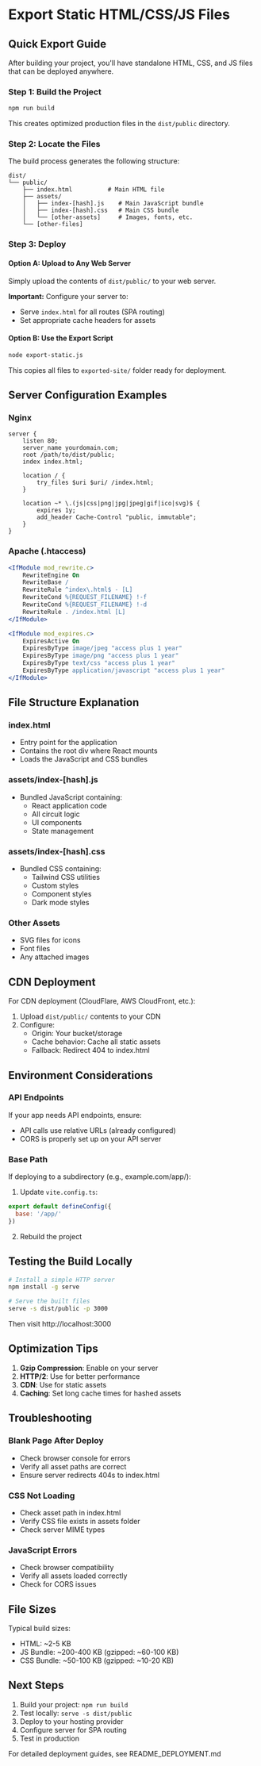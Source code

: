 # Export Static HTML/CSS/JS Files

## Quick Export Guide

After building your project, you'll have standalone HTML, CSS, and JS files that can be deployed anywhere.

### Step 1: Build the Project

```bash
npm run build
```

This creates optimized production files in the `dist/public` directory.

### Step 2: Locate the Files

The build process generates the following structure:

```
dist/
└── public/
    ├── index.html          # Main HTML file
    ├── assets/
    │   ├── index-[hash].js    # Main JavaScript bundle
    │   ├── index-[hash].css   # Main CSS bundle
    │   └── [other-assets]     # Images, fonts, etc.
    └── [other-files]
```

### Step 3: Deploy

#### Option A: Upload to Any Web Server

Simply upload the contents of `dist/public/` to your web server.

**Important:** Configure your server to:
- Serve `index.html` for all routes (SPA routing)
- Set appropriate cache headers for assets

#### Option B: Use the Export Script

```bash
node export-static.js
```

This copies all files to `exported-site/` folder ready for deployment.

## Server Configuration Examples

### Nginx

```nginx
server {
    listen 80;
    server_name yourdomain.com;
    root /path/to/dist/public;
    index index.html;

    location / {
        try_files $uri $uri/ /index.html;
    }

    location ~* \.(js|css|png|jpg|jpeg|gif|ico|svg)$ {
        expires 1y;
        add_header Cache-Control "public, immutable";
    }
}
```

### Apache (.htaccess)

```apache
<IfModule mod_rewrite.c>
    RewriteEngine On
    RewriteBase /
    RewriteRule ^index\.html$ - [L]
    RewriteCond %{REQUEST_FILENAME} !-f
    RewriteCond %{REQUEST_FILENAME} !-d
    RewriteRule . /index.html [L]
</IfModule>

<IfModule mod_expires.c>
    ExpiresActive On
    ExpiresByType image/jpeg "access plus 1 year"
    ExpiresByType image/png "access plus 1 year"
    ExpiresByType text/css "access plus 1 year"
    ExpiresByType application/javascript "access plus 1 year"
</IfModule>
```

## File Structure Explanation

### index.html
- Entry point for the application
- Contains the root div where React mounts
- Loads the JavaScript and CSS bundles

### assets/index-[hash].js
- Bundled JavaScript containing:
  - React application code
  - All circuit logic
  - UI components
  - State management

### assets/index-[hash].css
- Bundled CSS containing:
  - Tailwind CSS utilities
  - Custom styles
  - Component styles
  - Dark mode styles

### Other Assets
- SVG files for icons
- Font files
- Any attached images

## CDN Deployment

For CDN deployment (CloudFlare, AWS CloudFront, etc.):

1. Upload `dist/public/` contents to your CDN
2. Configure:
   - Origin: Your bucket/storage
   - Cache behavior: Cache all static assets
   - Fallback: Redirect 404 to index.html

## Environment Considerations

### API Endpoints

If your app needs API endpoints, ensure:
- API calls use relative URLs (already configured)
- CORS is properly set up on your API server

### Base Path

If deploying to a subdirectory (e.g., example.com/app/):
1. Update `vite.config.ts`:
```js
export default defineConfig({
  base: '/app/'
})
```
2. Rebuild the project

## Testing the Build Locally

```bash
# Install a simple HTTP server
npm install -g serve

# Serve the built files
serve -s dist/public -p 3000
```

Then visit http://localhost:3000

## Optimization Tips

1. **Gzip Compression**: Enable on your server
2. **HTTP/2**: Use for better performance
3. **CDN**: Use for static assets
4. **Caching**: Set long cache times for hashed assets

## Troubleshooting

### Blank Page After Deploy
- Check browser console for errors
- Verify all asset paths are correct
- Ensure server redirects 404s to index.html

### CSS Not Loading
- Check asset path in index.html
- Verify CSS file exists in assets folder
- Check server MIME types

### JavaScript Errors
- Check browser compatibility
- Verify all assets loaded correctly
- Check for CORS issues

## File Sizes

Typical build sizes:
- HTML: ~2-5 KB
- JS Bundle: ~200-400 KB (gzipped: ~60-100 KB)
- CSS Bundle: ~50-100 KB (gzipped: ~10-20 KB)

## Next Steps

1. Build your project: `npm run build`
2. Test locally: `serve -s dist/public`
3. Deploy to your hosting provider
4. Configure server for SPA routing
5. Test in production

For detailed deployment guides, see README_DEPLOYMENT.md
